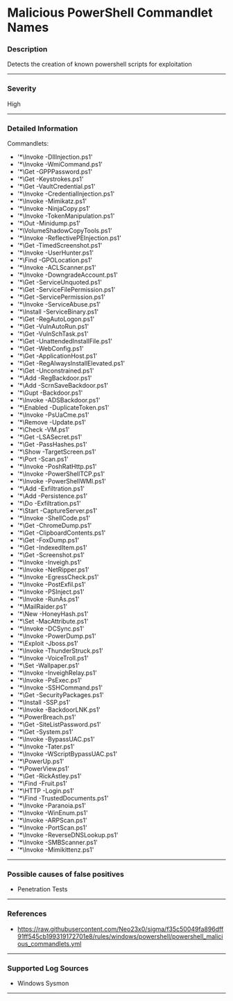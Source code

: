# Malicious PowerShell Commandlet Names
### Description

Detects the creation of known powershell scripts for exploitation

-------------------
### Severity

High

-------------------
### Detailed Information

Commandlets:
 - '*\Invoke -DllInjection.ps1'   
 - '*\Invoke -WmiCommand.ps1'
 - '*\Get -GPPPassword.ps1'
 - '*\Get -Keystrokes.ps1'
 - '*\Get -VaultCredential.ps1'
 - '*\Invoke -CredentialInjection.ps1'
 - '*\Invoke -Mimikatz.ps1'
 - '*\Invoke -NinjaCopy.ps1'
 - '*\Invoke -TokenManipulation.ps1'
 - '*\Out -Minidump.ps1'
 - '*\VolumeShadowCopyTools.ps1'
 - '*\Invoke -ReflectivePEInjection.ps1'
 - '*\Get -TimedScreenshot.ps1'
 - '*\Invoke -UserHunter.ps1'
 - '*\Find -GPOLocation.ps1'
 - '*\Invoke -ACLScanner.ps1'
 - '*\Invoke -DowngradeAccount.ps1'
 - '*\Get -ServiceUnquoted.ps1'
 - '*\Get -ServiceFilePermission.ps1'
 - '*\Get -ServicePermission.ps1'
 - '*\Invoke -ServiceAbuse.ps1'
 - '*\Install -ServiceBinary.ps1'
 - '*\Get -RegAutoLogon.ps1'
 - '*\Get -VulnAutoRun.ps1'
 - '*\Get -VulnSchTask.ps1'
 - '*\Get -UnattendedInstallFile.ps1'
 - '*\Get -WebConfig.ps1'
 - '*\Get -ApplicationHost.ps1'
 - '*\Get -RegAlwaysInstallElevated.ps1'
 - '*\Get -Unconstrained.ps1'
 - '*\Add -RegBackdoor.ps1'
 - '*\Add -ScrnSaveBackdoor.ps1'
 - '*\Gupt -Backdoor.ps1'
 - '*\Invoke -ADSBackdoor.ps1'
 - '*\Enabled -DuplicateToken.ps1'
 - '*\Invoke -PsUaCme.ps1'
 - '*\Remove -Update.ps1'
 - '*\Check -VM.ps1'
 - '*\Get -LSASecret.ps1'
 - '*\Get -PassHashes.ps1'
 - '*\Show -TargetScreen.ps1'
 - '*\Port -Scan.ps1'
 - '*\Invoke -PoshRatHttp.ps1'
 - '*\Invoke -PowerShellTCP.ps1'
 - '*\Invoke -PowerShellWMI.ps1'
 - '*\Add -Exfiltration.ps1'
 - '*\Add -Persistence.ps1'
 - '*\Do -Exfiltration.ps1'
 - '*\Start -CaptureServer.ps1'
 - '*\Invoke -ShellCode.ps1'
 - '*\Get -ChromeDump.ps1'
 - '*\Get -ClipboardContents.ps1'
 - '*\Get -FoxDump.ps1'
 - '*\Get -IndexedItem.ps1'
 - '*\Get -Screenshot.ps1'
 - '*\Invoke -Inveigh.ps1'
 - '*\Invoke -NetRipper.ps1'
 - '*\Invoke -EgressCheck.ps1'
 - '*\Invoke -PostExfil.ps1'
 - '*\Invoke -PSInject.ps1'
 - '*\Invoke -RunAs.ps1'
 - '*\MailRaider.ps1'
 - '*\New -HoneyHash.ps1'
 - '*\Set -MacAttribute.ps1'
 - '*\Invoke -DCSync.ps1'
 - '*\Invoke -PowerDump.ps1'
 - '*\Exploit -Jboss.ps1'
 - '*\Invoke -ThunderStruck.ps1'
 - '*\Invoke -VoiceTroll.ps1'
 - '*\Set -Wallpaper.ps1'
 - '*\Invoke -InveighRelay.ps1'
 - '*\Invoke -PsExec.ps1'
 - '*\Invoke -SSHCommand.ps1'
 - '*\Get -SecurityPackages.ps1'
 - '*\Install -SSP.ps1'
 - '*\Invoke -BackdoorLNK.ps1'
 - '*\PowerBreach.ps1'
 - '*\Get -SiteListPassword.ps1'
 - '*\Get -System.ps1'
 - '*\Invoke -BypassUAC.ps1'
 - '*\Invoke -Tater.ps1'
 - '*\Invoke -WScriptBypassUAC.ps1'
 - '*\PowerUp.ps1'
 - '*\PowerView.ps1'
 - '*\Get -RickAstley.ps1'
 - '*\Find -Fruit.ps1'
 - '*\HTTP -Login.ps1'
 - '*\Find -TrustedDocuments.ps1'
 - '*\Invoke -Paranoia.ps1'
 - '*\Invoke -WinEnum.ps1'
 - '*\Invoke -ARPScan.ps1'
 - '*\Invoke -PortScan.ps1'
 - '*\Invoke -ReverseDNSLookup.ps1'
 - '*\Invoke -SMBScanner.ps1'
 - '*\Invoke -Mimikittenz.ps1'

-------------------
### Possible causes of false positives

- Penetration Tests

-------------------
### References

- https://raw.githubusercontent.com/Neo23x0/sigma/f35c50049fa896dff91ff545cb199319172701e8/rules/windows/powershell/powershell_malicious_commandlets.yml

-------------------
### Supported Log Sources

- Windows Sysmon

-------------------
